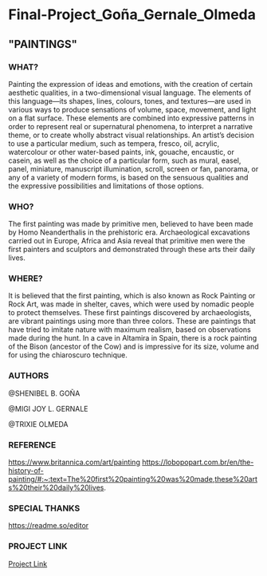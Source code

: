 # Final-Project_Goña_Gernale_Olmeda
## "PAINTINGS"

### WHAT?

Painting the expression of ideas and emotions, with the creation of certain aesthetic qualities, in a two-dimensional visual language. The elements of this language—its shapes, lines, colours, tones, and textures—are used in various ways to produce sensations of volume, space, movement, and light on a flat surface. These elements are combined into expressive patterns in order to represent real or supernatural phenomena, to interpret a narrative theme, or to create wholly abstract visual relationships. An artist’s decision to use a particular medium, such as tempera, fresco, oil, acrylic, watercolour or other water-based paints, ink, gouache, encaustic, or casein, as well as the choice of a particular form, such as mural, easel, panel, miniature, manuscript illumination, scroll, screen or fan, panorama, or any of a variety of modern forms, is based on the sensuous qualities and the expressive possibilities and limitations of those options. 

### WHO?

The first painting was made by primitive men, believed to have been made by Homo Neanderthalis in the prehistoric era. Archaeological excavations carried out in Europe, Africa and Asia reveal that primitive men were the first painters and sculptors and demonstrated through these arts their daily lives.

### WHERE?

It is believed that the first painting, which is also known as Rock Painting or Rock Art, was made in shelter, caves, which were used by nomadic people to protect themselves. These first paintings discovered by archaeologists, are vibrant paintings using more than three colors. These are paintings that have tried to imitate nature with maximum realism, based on observations made during the hunt. In a cave in Altamira in Spain, there is a rock painting of the Bison (ancestor of the Cow) and is impressive for its size, volume and for using the chiaroscuro technique.

### AUTHORS

@SHENIBEL B. GOÑA

@MIGI JOY L. GERNALE

@TRIXIE OLMEDA

### REFERENCE
https://www.britannica.com/art/painting
https://lobopopart.com.br/en/the-history-of-painting/#:~:text=The%20first%20painting%20was%20made,these%20arts%20their%20daily%20lives.

### SPECIAL THANKS 
https://readme.so/editor

### PROJECT LINK
<a href="https://143shabeng.github.io/Final-Project"> Project Link </a>


